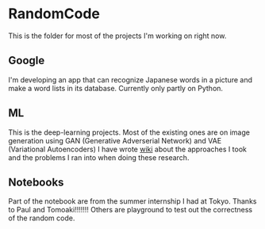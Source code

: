 # RandomCode
This is the folder for most of the projects I'm working on right now.

## Google
I'm developing an app that can recognize Japanese words in a picture and make a word lists in its database. Currently only partly on Python.

## ML
This is the deep-learning projects. Most of the existing ones are on image generation using GAN (Generative Adverserial Network) and VAE (Variational Autoencoders) 
I have wrote [wiki](https://github.com/Fishest/RandomCode/wiki) about the approaches I took and the problems I ran into when doing these research.

## Notebooks
Part of the notebook are from the summer internship I had at Tokyo. Thanks to Paul and Tomoaki!!!!!!! Others are playground to test out the correctness of the random code.